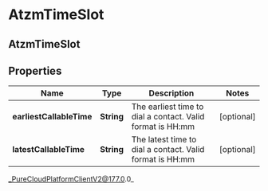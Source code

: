 # AtzmTimeSlot

## AtzmTimeSlot

## Properties

|Name | Type | Description | Notes|
|------------ | ------------- | ------------- | -------------|
| **earliestCallableTime** | **String** | The earliest time to dial a contact. Valid format is HH:mm | [optional] |
| **latestCallableTime** | **String** | The latest time to dial a contact. Valid format is HH:mm | [optional] |



_PureCloudPlatformClientV2@177.0.0_
